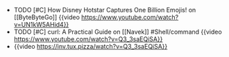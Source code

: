 - TODO [#C] How Disney Hotstar Captures One Billion Emojis! on [[ByteByteGo]]
  {{video https://www.youtube.com/watch?v=UN1kW5AHid4}}
- TODO [#C] curl: A Practical Guide on [[Navek]] #Shell/command
  {{video https://www.youtube.com/watch?v=Q3_3saEQiSA}}
- {{video https://inv.tux.pizza/watch?v=Q3_3saEQiSA}}